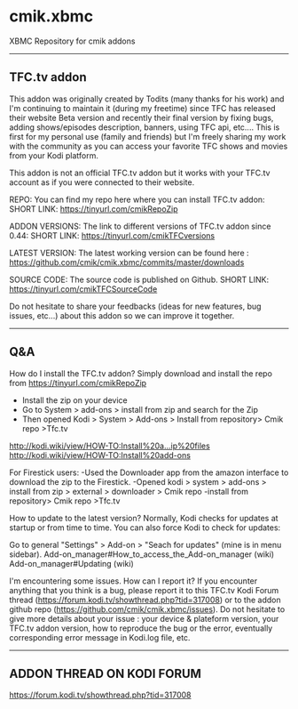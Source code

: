# cmik.xbmc
XBMC Repository for cmik addons

--------------
TFC.tv addon
--------------
This addon was originally created by Todits (many thanks for his work) and I'm continuing to maintain it (during my freetime) since TFC has released their website Beta version and recently their final version by fixing bugs, adding shows/episodes description, banners, using TFC api, etc.... This is first for my personal use (family and friends) but I'm freely sharing my work with the community as you can access your favorite TFC shows and movies from your Kodi platform.

This addon is not an official TFC.tv addon but it works with your TFC.tv account as if you were connected to their website.

REPO:
You can find my repo here where you can install TFC.tv addon: 
SHORT LINK: https://tinyurl.com/cmikRepoZip

ADDON VERSIONS:
The link to different versions of TFC.tv addon since 0.44:
SHORT LINK: https://tinyurl.com/cmikTFCversions

LATEST VERSION: 
The latest working version can be found here : https://github.com/cmik/cmik.xbmc/commits/master/downloads


SOURCE CODE:
The source code is published on Github.
SHORT LINK: https://tinyurl.com/cmikTFCSourceCode

Do not hesitate to share your feedbacks (ideas for new features, bug issues, etc...) about this addon so we can improve it together.

---------
  Q&A
---------
How do I install the TFC.tv addon?
Simply download and install the repo from https://tinyurl.com/cmikRepoZip
- Install the zip on your device
- Go to System > add-ons > install from zip and search for the Zip
- Then opened Kodi > System > Add-ons > Install from repository> Cmik repo >Tfc.tv

http://kodi.wiki/view/HOW-TO:Install%20a...ip%20files
http://kodi.wiki/view/HOW-TO:Install%20add-ons

For Firestick users:
-Used the Downloader app from the amazon interface to download the zip to the Firestick.
-Opened kodi > system > add-ons > install from zip > external > downloader > Cmik repo
-install from repository> Cmik repo >Tfc.tv


How to update to the latest version?
Normally, Kodi checks for updates at startup or from time to time.
You can also force Kodi to check for updates:

Go to general "Settings" > Add-on > "Seach for updates" (mine is in menu sidebar).
Add-on_manager#How_to_access_the_Add-on_manager (wiki)
Add-on_manager#Updating (wiki)


I'm encountering some issues. How can I report it?
If you encounter anything that you think is a bug, please report it to this TFC.tv Kodi Forum thread (https://forum.kodi.tv/showthread.php?tid=317008) or to the addon github repo (https://github.com/cmik/cmik.xbmc/issues). Do not hesitate to give more details about your issue : your device & plateform version, your TFC.tv addon version, how to reproduce the bug or the error, eventually corresponding error message in Kodi.log file, etc.

------------------------------
  ADDON THREAD ON KODI FORUM
------------------------------
https://forum.kodi.tv/showthread.php?tid=317008

